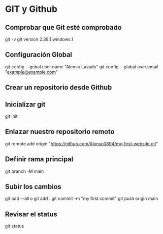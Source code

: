 # GIT y Github

## Comprobar que Git esté comprobado

git -v
git version 2.38.1.windows.1

## Configuración Global

git config --gobal user.name "Alonso Lavado"
git config --global user.email "example@example.com"

## Crear un repositorio desde Github

## Inicializar git

git init

## Enlazar nuestro repositorio remoto

git remote add origin "https://github.com/Alonso0894/my-first-website.git"

## Definir rama principal

git branch -M main

## Subir los cambios

git add --all o git add . 
git commit -m "my first commit"
git push origin main

## Revisar el status

git status